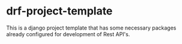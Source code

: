 # drf-project-template
This is a django project template that has some necessary packages already configured for development of Rest API's.
